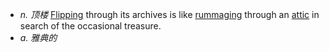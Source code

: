 - *n. 顶楼* [Flipping](flip.md) through its archives is like [rummaging](rummage.md) through an [attic](attic.md) in search of the occasional treasure. 
- *a. 雅典的*